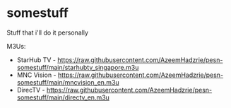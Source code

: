 # somestuff
Stuff that i'll do it personally

M3Us:
- StarHub TV - https://raw.githubusercontent.com/AzeemHadzrie/pesn-somestuff/main/starhubtv_singapore.m3u
- MNC Vision - https://raw.githubusercontent.com/AzeemHadzrie/pesn-somestuff/main/mncvision_en.m3u
- DirecTV - https://raw.githubusercontent.com/AzeemHadzrie/pesn-somestuff/main/directv_en.m3u
